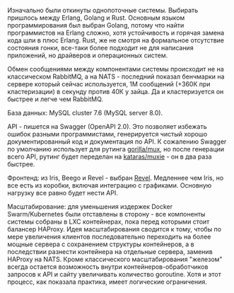 Изначально были откинуты однопоточные системы. Выбирать пришлось между Erlang, Golang и Rust.
Основным языком программирования был выбран Golang, потому что найти программистов на Erlang сложно, хотя устойчивость и горячая замена кода шли в плюс Erlang. Rust, же не смотря на формальное отсутствие состояния гонки, все-таки более подходит не для написания приложений, но драйверов и операционных систем.

Обмен сообщениями между компонентами системы происходит не на классическом RabbitMQ, а на NATS - последний показал бенчмарки на сервере который сейчас используется, 1M сообщений (+360К при кластеризации) в секунду против 40К у зайца. Да и кластеризуется он быстрее и легче чем RabbitMQ.

База данных: MySQL cluster 7.6 (MySQL server 8.0).

API - пишется на Swagger (OpenAPI 2.0). Это позволяет избежать ошибок разными программистами, генерируется чистый хорошо документированный код и документация по API. К сожалению Swagger по умолчанию использует для рутинга [gorilla/mux](https://github.com/gorilla/mux), но после генерации всего API, рутинг будет переделан на [kataras/muxie](https://github.com/kataras/muxie) - он в два раза быстрее.

Фронтенд: из Iris, Beego и Revel - выбран [Revel](https://revel.github.io/). Медленнее чем Iris, но все есть из коробки, включая интеграцию с графиками. Основную нагрузку все равно будет нести API.

Масштабирование: для уменьшения издержек Docker Swarm/Kubernetes были отставлены в сторону - все компоненты системы собраны в LXC контейнерах, пока перед которыми стоит балансер HAProxy. Идея масштабирования сводится к тому, чтобы по мере увеличения клиентов последовательно переходить на более мощные сервера с сохранением структуры контейнеров, а в последствии разнести контейнера на отдельные сервера, заменив HAProxy на NATS. Кроме классического масштабирования "железом" всегда остается возможность внутри контейнеров-обработчиков запросов к API и сайту увеличивать количество goroutine. Хотя и этот процесс, как показала практика, имеет логические ограничения.

